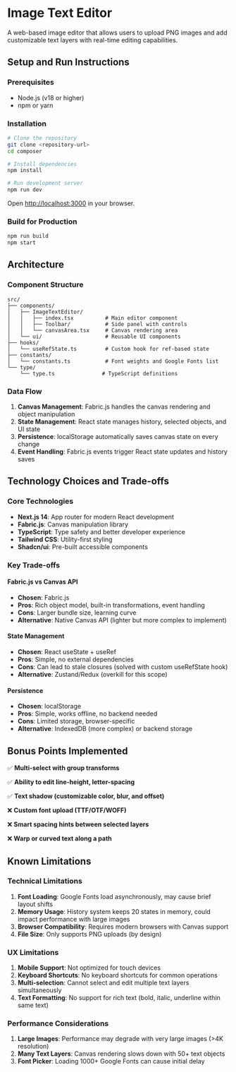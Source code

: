 # Image Text Editor

A web-based image editor that allows users to upload PNG images and add customizable text layers with real-time editing capabilities.

## Setup and Run Instructions

### Prerequisites

- Node.js (v18 or higher)
- npm or yarn

### Installation

```bash
# Clone the repository
git clone <repository-url>
cd composer

# Install dependencies
npm install

# Run development server
npm run dev
```

Open [http://localhost:3000](http://localhost:3000) in your browser.

### Build for Production

```bash
npm run build
npm start
```

## Architecture

### Component Structure

```
src/
├── components/
│   ├── ImageTextEditor/
│   │   ├── index.tsx          # Main editor component
│   │   ├── Toolbar/           # Side panel with controls
│   │   └── canvasArea.tsx     # Canvas rendering area
│   └── ui/                    # Reusable UI components
├── hooks/
│   └── useRefState.ts         # Custom hook for ref-based state
├── constants/
│   └── constants.ts           # Font weights and Google Fonts list
└── type/
    └── type.ts               # TypeScript definitions
```

### Data Flow

1. **Canvas Management**: Fabric.js handles the canvas rendering and object manipulation
2. **State Management**: React state manages history, selected objects, and UI state
3. **Persistence**: localStorage automatically saves canvas state on every change
4. **Event Handling**: Fabric.js events trigger React state updates and history saves

## Technology Choices and Trade-offs

### Core Technologies

- **Next.js 14**: App router for modern React development
- **Fabric.js**: Canvas manipulation library
- **TypeScript**: Type safety and better developer experience
- **Tailwind CSS**: Utility-first styling
- **Shadcn/ui**: Pre-built accessible components

### Key Trade-offs

#### Fabric.js vs Canvas API

- **Chosen**: Fabric.js
- **Pros**: Rich object model, built-in transformations, event handling
- **Cons**: Larger bundle size, learning curve
- **Alternative**: Native Canvas API (lighter but more complex to implement)

#### State Management

- **Chosen**: React useState + useRef
- **Pros**: Simple, no external dependencies
- **Cons**: Can lead to stale closures (solved with custom useRefState hook)
- **Alternative**: Zustand/Redux (overkill for this scope)

#### Persistence

- **Chosen**: localStorage
- **Pros**: Simple, works offline, no backend needed
- **Cons**: Limited storage, browser-specific
- **Alternative**: IndexedDB (more complex) or backend storage

## Bonus Points Implemented

✅ **Multi-select with group transforms**

✅ **Ability to edit line-height, letter-spacing**

✅ **Text shadow (customizable color, blur, and offset)**

❌ **Custom font upload (TTF/OTF/WOFF)**

❌ **Smart spacing hints between selected layers**

❌ **Warp or curved text along a path**

## Known Limitations

### Technical Limitations

1. **Font Loading**: Google Fonts load asynchronously, may cause brief layout shifts
2. **Memory Usage**: History system keeps 20 states in memory, could impact performance with large images
3. **Browser Compatibility**: Requires modern browsers with Canvas support
4. **File Size**: Only supports PNG uploads (by design)

### UX Limitations

1. **Mobile Support**: Not optimized for touch devices
2. **Keyboard Shortcuts**: No keyboard shortcuts for common operations
3. **Multi-selection**: Cannot select and edit multiple text layers simultaneously
4. **Text Formatting**: No support for rich text (bold, italic, underline within same text)

### Performance Considerations

1. **Large Images**: Performance may degrade with very large images (>4K resolution)
2. **Many Text Layers**: Canvas rendering slows down with 50+ text objects
3. **Font Picker**: Loading 1000+ Google Fonts can cause initial delay
